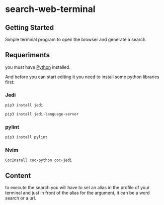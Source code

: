 # search-web-terminal

## Getting Started

Simple terminal program to open the browser and generate a search.

## Requeriments

you must have [Python](https://www.python.org/downloads/) installed.

And before you can start editing it you need to install some python libraries first:

### Jedi

```sh
pip3 install jedi
```

```sh
pip3 install jedi-language-server
```

### pylint

```sh
pip3 install pylint
```

### Nvim

```nvim
CocInstall coc-python coc-jedi
```

## Content

to execute the search you will have to set an alias in the profile of your terminal and just in front of the alias for the argument, it can be a word search or a url.
